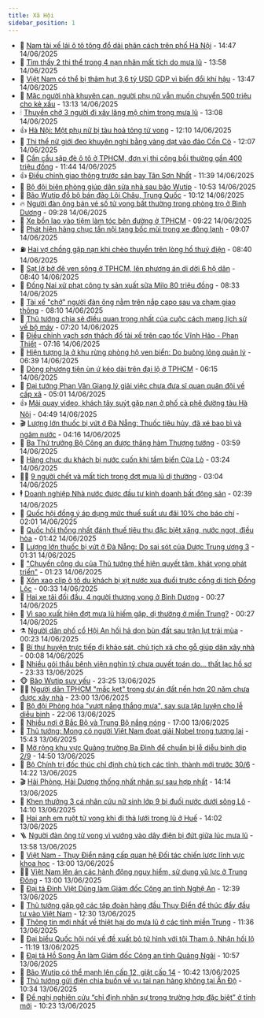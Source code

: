 ```yaml
---
title: Xã Hội
sidebar_position: 1
---
```


<!-- dantri-xa-hoi:START -->
- 🫣 [Nam tài xế lái ô tô tông đổ dải phân cách trên phố Hà Nội](https://dantri.com.vn/xa-hoi/nam-tai-xe-lai-o-to-tong-do-dai-phan-cach-tren-pho-ha-noi-20250614213558222.htm) - 14:47 14/06/2025
- 💼 [Tìm thấy 2 thi thể trong 4 nạn nhân mất tích do mưa lũ](https://dantri.com.vn/xa-hoi/tim-thay-2-thi-the-trong-4-nan-nhan-mat-tich-do-mua-lu-20250614204100885.htm) - 13:58 14/06/2025
- 🎊 [Việt Nam có thể bị thâm hụt 3,6 tỷ USD GDP vì biến đổi khí hậu](https://dantri.com.vn/xa-hoi/viet-nam-co-the-bi-tham-hut-36-ty-usd-gdp-vi-bien-doi-khi-hau-20250614203818617.htm) - 13:47 14/06/2025
- 🙉 [Mặc người nhà khuyên can, người phụ nữ vẫn muốn chuyển 500 triệu cho kẻ xấu](https://dantri.com.vn/xa-hoi/mac-nguoi-nha-khuyen-can-nguoi-phu-nu-van-muon-chuyen-500-trieu-cho-ke-xau-20250614191327158.htm) - 13:13 14/06/2025
- 🕯 [Thuyền chở 3 người đi xây lăng mộ chìm trong mưa lũ](https://dantri.com.vn/xa-hoi/thuyen-cho-3-nguoi-di-xay-lang-mo-chim-trong-mua-lu-20250614191755261.htm) - 13:08 14/06/2025
- 👍 [Hà Nội: Một phụ nữ bị tàu hoả tông tử vong](https://dantri.com.vn/xa-hoi/ha-noi-mot-phu-nu-bi-tau-hoa-tong-tu-vong-20250614184942298.htm) - 12:10 14/06/2025
- 🤖 [Thi thể nữ giới đeo khuyên nghi bằng vàng dạt vào đảo Cồn Cỏ](https://dantri.com.vn/xa-hoi/thi-the-nu-gioi-deo-khuyen-nghi-bang-vang-dat-vao-dao-con-co-20250614181711220.htm) - 12:07 14/06/2025
- 🙉 [Cần cẩu sập đè ô tô ở TPHCM, đơn vị thi công bồi thường gần 400 triệu đồng](https://dantri.com.vn/xa-hoi/can-cau-sap-de-o-to-o-tphcm-don-vi-thi-cong-boi-thuong-gan-400-trieu-dong-20250614181723064.htm) - 11:44 14/06/2025
- 👍 [Điều chỉnh giao thông trước sân bay Tân Sơn Nhất](https://dantri.com.vn/xa-hoi/dieu-chinh-giao-thong-truoc-san-bay-tan-son-nhat-20250614180231133.htm) - 11:39 14/06/2025
- 🗽 [Bộ đội biên phòng giúp dân sửa nhà sau bão Wutip](https://dantri.com.vn/xa-hoi/bo-doi-bien-phong-giup-dan-sua-nha-sau-bao-wutip-20250614165708919.htm) - 10:53 14/06/2025
- 🗽 [Bão Wutip đổ bộ bán đảo Lôi Châu, Trung Quốc](https://dantri.com.vn/xa-hoi/bao-wutip-do-bo-ban-dao-loi-chau-trung-quoc-20250614170621384.htm) - 10:12 14/06/2025
- 🔥 [Người đàn ông bán vé số tử vong bất thường trong phòng trọ ở Bình Dương](https://dantri.com.vn/xa-hoi/nguoi-dan-ong-ban-ve-so-tu-vong-bat-thuong-trong-phong-tro-o-binh-duong-20250614155734909.htm) - 09:28 14/06/2025
- 🦒 [Xe bồn lao vào tiệm làm tóc bên đường ở TPHCM](https://dantri.com.vn/xa-hoi/xe-bon-lao-vao-tiem-lam-toc-ben-duong-o-tphcm-20250614160409067.htm) - 09:22 14/06/2025
- 🧐 [Phát hiện hàng chục tấn nội tạng bốc mùi trong xe đông lạnh](https://dantri.com.vn/xa-hoi/phat-hien-hang-chuc-tan-noi-tang-boc-mui-trong-xe-dong-lanh-20250614153955526.htm) - 09:07 14/06/2025
- ⛽️ [Hai vợ chồng gặp nạn khi chèo thuyền trên lòng hồ thuỷ điện](https://dantri.com.vn/xa-hoi/hai-vo-chong-gap-nan-khi-cheo-thuyen-tren-long-ho-thuy-dien-20250614140506910.htm) - 08:40 14/06/2025
- 🚀 [Sạt lở bờ đê ven sông ở TPHCM, lên phương án di dời 6 hộ dân](https://dantri.com.vn/xa-hoi/sat-lo-bo-de-ven-song-o-tphcm-len-phuong-an-di-doi-6-ho-dan-20250614152206674.htm) - 08:40 14/06/2025
- 🦒 [Đồng Nai xử phạt công ty sản xuất sữa Milo 80 triệu đồng](https://dantri.com.vn/xa-hoi/dong-nai-xu-phat-cong-ty-san-xuat-sua-milo-80-trieu-dong-20250614151330190.htm) - 08:33 14/06/2025
- 🦅 [Tài xế &quot;chở&quot; người đàn ông nằm trên nắp capo sau va chạm giao thông](https://dantri.com.vn/xa-hoi/tai-xe-cho-nguoi-dan-ong-nam-tren-nap-capo-sau-va-cham-giao-thong-20250614132648135.htm) - 08:10 14/06/2025
- 🚀 [Thủ tướng chia sẻ điều quan trọng nhất của cuộc cách mạng lịch sử về bộ máy](https://dantri.com.vn/xa-hoi/thu-tuong-chia-se-dieu-quan-trong-nhat-cua-cuoc-cach-mang-lich-su-ve-bo-may-20250614134837464.htm) - 07:20 14/06/2025
- 🦅 [Điều chỉnh vạch sơn thách đố tài xế trên cao tốc Vĩnh Hảo - Phan Thiết](https://dantri.com.vn/xa-hoi/dieu-chinh-vach-son-thach-do-tai-xe-tren-cao-toc-vinh-hao-phan-thiet-20250614140205382.htm) - 07:16 14/06/2025
- 🤠 [Hiện tượng lạ ở khu rừng phòng hộ ven biển: Do buông lỏng quản lý](https://dantri.com.vn/xa-hoi/hien-tuong-la-o-khu-rung-phong-ho-ven-bien-do-buong-long-quan-ly-20250614114445707.htm) - 06:39 14/06/2025
- 💄 [Dòng phương tiện ùn ứ kéo dài trên đại lộ ở TPHCM](https://dantri.com.vn/xa-hoi/dong-phuong-tien-un-u-keo-dai-tren-dai-lo-o-tphcm-20250614125452691.htm) - 06:15 14/06/2025
- 🥷 [Đại tướng Phan Văn Giang lý giải việc chưa đưa sĩ quan quân đội về cấp xã](https://dantri.com.vn/xa-hoi/dai-tuong-phan-van-giang-ly-giai-viec-chua-dua-si-quan-quan-doi-ve-cap-xa-20250614115428598.htm) - 05:01 14/06/2025
- 👍 [Mải quay video, khách tây suýt gặp nạn ở phố cà phê đường tàu Hà Nội](https://dantri.com.vn/xa-hoi/mai-quay-video-khach-tay-suyt-gap-nan-o-pho-ca-phe-duong-tau-ha-noi-20250614111122198.htm) - 04:49 14/06/2025
- 🎬 [Lượng lớn thuốc bị vứt ở Đà Nẵng: Thuốc tiêu hủy, đã xé bao bì và ngâm nước](https://dantri.com.vn/xa-hoi/luong-lon-thuoc-bi-vut-o-da-nang-thuoc-tieu-huy-da-xe-bao-bi-va-ngam-nuoc-20250614100640618.htm) - 04:16 14/06/2025
- 🦒 [Ba Thứ trưởng Bộ Công an được thăng hàm Thượng tướng](https://dantri.com.vn/xa-hoi/ba-thu-truong-bo-cong-an-duoc-thang-ham-thuong-tuong-20250614105213690.htm) - 03:59 14/06/2025
- 🌊 [Hàng chục du khách bị nước cuốn khi tắm biển Cửa Lò](https://dantri.com.vn/xa-hoi/hang-chuc-du-khach-bi-nuoc-cuon-khi-tam-bien-cua-lo-20250614101203450.htm) - 03:24 14/06/2025
- 🧑‍💻 [9 người chết và mất tích trong đợt mưa lũ dị thường](https://dantri.com.vn/xa-hoi/9-nguoi-chet-va-mat-tich-trong-dot-mua-lu-di-thuong-20250614075523935.htm) - 03:04 14/06/2025
- 🕴 [Doanh nghiệp Nhà nước được đầu tư kinh doanh bất động sản](https://dantri.com.vn/xa-hoi/doanh-nghiep-nha-nuoc-duoc-dau-tu-kinh-doanh-bat-dong-san-20250614092845499.htm) - 02:39 14/06/2025
- 🤔 [Quốc hội đồng ý áp dụng mức thuế suất ưu đãi 10% cho báo chí](https://dantri.com.vn/xa-hoi/quoc-hoi-dong-y-ap-dung-muc-thue-suat-uu-dai-10-cho-bao-chi-20250614085254203.htm) - 02:01 14/06/2025
- 💄 [Quốc hội thống nhất đánh thuế tiêu thụ đặc biệt xăng, nước ngọt, điều hòa](https://dantri.com.vn/xa-hoi/quoc-hoi-thong-nhat-danh-thue-tieu-thu-dac-biet-xang-nuoc-ngot-dieu-hoa-20250614083810355.htm) - 01:42 14/06/2025
- 🧠 [Lượng lớn thuốc bị vứt ở Đà Nẵng: Do sai sót của Dược Trung ương 3](https://dantri.com.vn/xa-hoi/luong-lon-thuoc-bi-vut-o-da-nang-do-sai-sot-cua-duoc-trung-uong-3-20250613223649940.htm) - 01:31 14/06/2025
- 🦣 [&quot;Chuyến công du của Thủ tướng thể hiện quyết tâm, khát vọng phát triển&quot;](https://dantri.com.vn/xa-hoi/chuyen-cong-du-cua-thu-tuong-the-hien-quyet-tam-khat-vong-phat-trien-20250614080752568.htm) - 01:23 14/06/2025
- 💫 [Xôn xao clip ô tô du khách bị xịt nước xua đuổi trước cổng di tích Đồng Lộc](https://dantri.com.vn/xa-hoi/xon-xao-clip-o-to-du-khach-bi-xit-nuoc-xua-duoi-truoc-cong-di-tich-dong-loc-20250614072043906.htm) - 00:33 14/06/2025
- 🚀 [Hai xe tải đối đầu, 4 người thương vong ở Bình Dương](https://dantri.com.vn/xa-hoi/hai-xe-tai-doi-dau-4-nguoi-thuong-vong-o-binh-duong-20250614071624742.htm) - 00:27 14/06/2025
- 🤔 [Vì sao xuất hiện đợt mưa lũ hiếm gặp, dị thường ở miền Trung?](https://dantri.com.vn/xa-hoi/vi-sao-xuat-hien-dot-mua-lu-hiem-gap-di-thuong-o-mien-trung-20250614072153476.htm) - 00:27 14/06/2025
- ⚗️ [Người dân phố cổ Hội An hối hả dọn bùn đất sau trận lụt trái mùa](https://dantri.com.vn/xa-hoi/nguoi-dan-pho-co-hoi-an-hoi-ha-don-bun-dat-sau-tran-lut-trai-mua-20250614070350170.htm) - 00:23 14/06/2025
- 🫶 [Bí thư huyện trực tiếp đi khảo sát, chủ tịch xã cho gỗ giúp dân xây nhà](https://dantri.com.vn/xa-hoi/bi-thu-huyen-truc-tiep-di-khao-sat-chu-tich-xa-cho-go-giup-dan-xay-nha-20250612152039094.htm) - 00:08 14/06/2025
- 🌮 [Nhiều gói thầu bệnh viện nghìn tỷ chưa quyết toán do... thất lạc hồ sơ](https://dantri.com.vn/xa-hoi/nhieu-goi-thau-benh-vien-nghin-ty-chua-quyet-toan-do-that-lac-ho-so-20250613183311916.htm) - 23:33 13/06/2025
- 🐵 [Bão Wutip suy yếu](https://dantri.com.vn/xa-hoi/bao-wutip-suy-yeu-20250614061916515.htm) - 23:25 13/06/2025
- 🧑‍🏫 [Người dân TPHCM &quot;mắc kẹt&quot; trong dự án đất nền hơn 20 năm chưa được xây nhà](https://dantri.com.vn/xa-hoi/nguoi-dan-tphcm-mac-ket-trong-du-an-dat-nen-hon-20-nam-chua-duoc-xay-nha-20250613155743099.htm) - 23:00 13/06/2025
- 💫 [Bộ đội Phòng hóa &quot;vượt nắng thắng mưa&quot;, say sưa tập luyện cho lễ diễu binh](https://dantri.com.vn/xa-hoi/bo-doi-phong-hoa-vuot-nang-thang-mua-say-sua-tap-luyen-cho-le-dieu-binh-20250613220651108.htm) - 22:06 13/06/2025
- 🦩 [Nhiều nơi ở Bắc Bộ và Trung Bộ nắng nóng](https://dantri.com.vn/xa-hoi/nhieu-noi-o-bac-bo-va-trung-bo-nang-nong-20250613180801256.htm) - 17:00 13/06/2025
- 🦄 [Thủ tướng: Mong có người Việt Nam đoạt giải Nobel trong tương lai](https://dantri.com.vn/xa-hoi/thu-tuong-mong-co-nguoi-viet-nam-doat-giai-nobel-trong-tuong-lai-20250613224301831.htm) - 15:43 13/06/2025
- 💂 [Mở rộng khu vực Quảng trường Ba Đình để chuẩn bị lễ diễu binh dịp 2/9](https://dantri.com.vn/xa-hoi/mo-rong-khu-vuc-quang-truong-ba-dinh-de-chuan-bi-le-dieu-binh-dip-29-20250613214641711.htm) - 14:50 13/06/2025
- 💄 [Bộ Chính trị đốc thúc chỉ định chủ tịch các tỉnh, thành mới trước 30/6](https://dantri.com.vn/xa-hoi/bo-chinh-tri-doc-thuc-chi-dinh-chu-tich-cac-tinh-thanh-moi-truoc-306-20250613211827618.htm) - 14:22 13/06/2025
- 🎬 [Hải Phòng, Hải Dương thống nhất nhân sự sau hợp nhất](https://dantri.com.vn/xa-hoi/hai-phong-hai-duong-thong-nhat-nhan-su-sau-hop-nhat-20250613211217688.htm) - 14:14 13/06/2025
- 👀 [Khen thưởng 3 cá nhân cứu nữ sinh lớp 9 bị đuối nước dưới sông Lô](https://dantri.com.vn/xa-hoi/khen-thuong-3-ca-nhan-cuu-nu-sinh-lop-9-bi-duoi-nuoc-duoi-song-lo-20250613210218713.htm) - 14:10 13/06/2025
- 💃 [Hai anh em ruột tử vong khi đi thả lưới trong lũ ở Huế](https://dantri.com.vn/xa-hoi/hai-anh-em-ruot-tu-vong-khi-di-tha-luoi-trong-lu-o-hue-20250613195050118.htm) - 14:02 13/06/2025
- 🪜 [Người đàn ông tử vong vì vướng vào dây điện bị đứt giữa lúc mưa lũ](https://dantri.com.vn/xa-hoi/nguoi-dan-ong-tu-vong-vi-vuong-vao-day-dien-bi-dut-giua-luc-mua-lu-20250613194634691.htm) - 13:58 13/06/2025
- 📝 [Việt Nam - Thụy Điển nâng cấp quan hệ Đối tác chiến lược lĩnh vực khoa học](https://dantri.com.vn/xa-hoi/viet-nam-thuy-dien-nang-cap-quan-he-doi-tac-chien-luoc-linh-vuc-khoa-hoc-20250613200031022.htm) - 13:00 13/06/2025
- 🧑‍💻 [Việt Nam lên án các hành động nguy hiểm, sử dụng vũ lực ở Trung Đông](https://dantri.com.vn/xa-hoi/viet-nam-len-an-cac-hanh-dong-nguy-hiem-su-dung-vu-luc-o-trung-dong-20250613200012391.htm) - 13:00 13/06/2025
- 👺 [Đại tá Đinh Việt Dũng làm Giám đốc Công an tỉnh Nghệ An](https://dantri.com.vn/xa-hoi/dai-ta-dinh-viet-dung-lam-giam-doc-cong-an-tinh-nghe-an-20250613192349477.htm) - 12:39 13/06/2025
- 🌮 [Thủ tướng gặp gỡ các tập đoàn hàng đầu Thụy Điển để thúc đẩy đầu tư vào Việt Nam](https://dantri.com.vn/xa-hoi/thu-tuong-gap-go-cac-tap-doan-hang-dau-thuy-dien-de-thuc-day-dau-tu-vao-viet-nam-20250613183327190.htm) - 12:30 13/06/2025
- 🤭 [Thông tin mới nhất về thiệt hại do mưa lũ ở các tỉnh miền Trung](https://dantri.com.vn/xa-hoi/thong-tin-moi-nhat-ve-thiet-hai-do-mua-lu-o-cac-tinh-mien-trung-20250613183037566.htm) - 11:36 13/06/2025
- 💪 [Đại biểu Quốc hội nói về đề xuất bỏ tử hình với tội Tham ô, Nhận hối lộ](https://dantri.com.vn/xa-hoi/dai-bieu-quoc-hoi-noi-ve-de-xuat-bo-tu-hinh-voi-toi-tham-o-nhan-hoi-lo-20250613181512407.htm) - 11:19 13/06/2025
- 🧰 [Đại tá Hồ Song Ân làm Giám đốc Công an tỉnh Quảng Ngãi](https://dantri.com.vn/xa-hoi/dai-ta-ho-song-an-lam-giam-doc-cong-an-tinh-quang-ngai-20250613172216412.htm) - 10:57 13/06/2025
- 🤡 [Bão Wutip có thể mạnh lên cấp 12, giật cấp 14](https://dantri.com.vn/xa-hoi/bao-wutip-co-the-manh-len-cap-12-giat-cap-14-20250613173943589.htm) - 10:42 13/06/2025
- 🦆 [Thủ tướng gửi điện chia buồn về vụ tai nạn hàng không tại Ấn Độ](https://dantri.com.vn/xa-hoi/thu-tuong-gui-dien-chia-buon-ve-vu-tai-nan-hang-khong-tai-an-do-20250613171924433.htm) - 10:34 13/06/2025
- 🦍 [Đề nghị nghiên cứu “chỉ định nhân sự trong trường hợp đặc biệt” ở tỉnh mới](https://dantri.com.vn/xa-hoi/de-nghi-nghien-cuu-chi-dinh-nhan-su-trong-truong-hop-dac-biet-o-tinh-moi-20250613171818291.htm) - 10:23 13/06/2025<!-- dantri-xa-hoi:END -->

